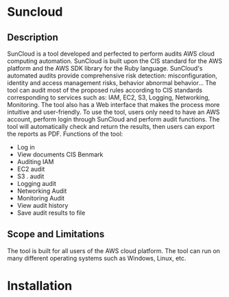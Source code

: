 # Suncloud
## Description
SunCloud is a tool developed and perfected to perform audits
AWS cloud computing automation. SunCloud is built upon the CIS standard for the AWS platform and the AWS SDK library for the Ruby language. SunCloud's automated audits provide comprehensive risk detection: misconfiguration, identity and access management risks, behavior
abnormal behavior… The tool can audit most of the proposed rules according to CIS standards corresponding to services such as: IAM, EC2, S3, Logging, Networking, Monitoring. The tool also has a Web interface that makes the process more intuitive and user-friendly. To use the tool, users only need to have an AWS account, perform login through SunCloud and perform audit functions. The tool will automatically check and return the results, then users can export the reports as PDF.
Functions of the tool:
- Log in
- View documents CIS Benmark
- Auditing IAM
- EC2 audit
- S3 . audit
- Logging audit
- Networking Audit
- Monitoring Audit
- View audit history
- Save audit results to file
## Scope and Limitations
The tool is built for all users of the AWS cloud platform. The tool can run on many different operating systems such as Windows, Linux, etc.
# Installation

